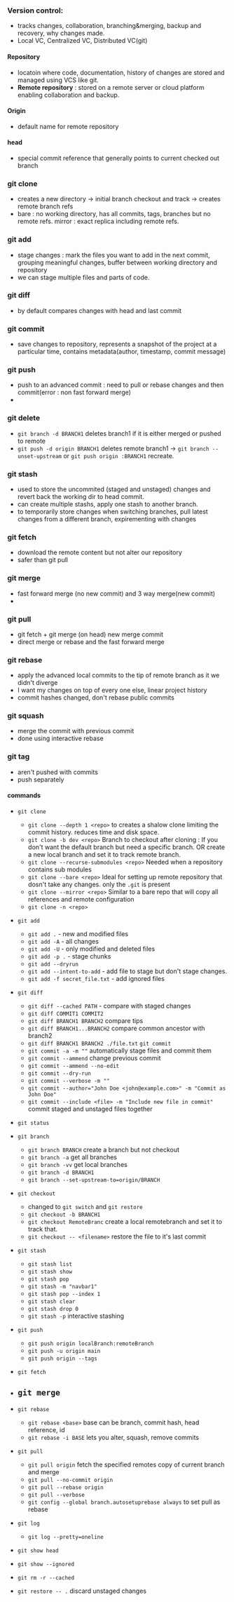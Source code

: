 ### Version control:
- tracks changes, collaboration, branching&merging, backup and recovery, why changes made.
- Local VC, Centralized VC, Distributed VC(git)

#### Repository
- locatoin where code, documentation, history of changes are stored and managed using VCS like git.
- **Remote repository** : stored on a remote server or cloud platform enabling collaboration and backup.

#### Origin
- default name for remote repository

#### head
- special commit reference that generally points to current checked out branch

### git clone
- creates a new directory -> initial branch checkout and track -> creates remote branch refs
- bare : no working directory, has all commits, tags, branches but no remote refs. mirror : exact replica including remote refs. 

### git add
- stage changes : mark the files you want to add in the next commit, grouping meaningful changes, buffer between working directory and repository
- we can stage multiple files and parts of code.

### git diff
- by default compares changes with head and last commit

### git commit
- save changes to repository, represents a snapshot of the project at a particular time, contains metadata(author, timestamp, commit message) 

### git push
- push to an advanced commit : need to pull or rebase changes and then commit(error : non fast forward merge)
- 
### git delete
- `git branch -d BRANCH1` deletes branch1 if it is either merged or pushed to remote
- `git push -d origin BRANCH1` deletes remote branch1 -> `git branch --unset-upstream` or `git push origin :BRANCH1` recreate.

### git stash
- used to store the uncommited (staged and unstaged) changes and revert back the working dir to head commit.    
- can create multiple stashs, apply one stash to another branch.
- to temporarily store changes when switching branches, pull latest changes from a different branch, expirementing with changes

### git fetch
- download the remote content but not alter our repository
- safer than git pull

### git merge
- fast forward merge (no new commit) and 3 way merge(new commit)
- 

### git pull
- git fetch + git merge (on head) new merge commit
- direct merge or rebase and the fast forward merge

### git rebase
- apply the advanced local commits to the tip of remote branch as it we didn't diverge
- I want my changes on top of every one else, linear project history
- commit hashes changed, don't rebase public commits

### git squash
- merge the commit with previous commit
- done using interactive rebase

### git tag
- aren't pushed with commits
- push separately

#### commands
- `git clone`
    - `git clone --depth 1 <repo>` to creates a shalow clone limiting the commit history. reduces time and disk space.
    - `git clone -b dev <repo>` Branch to checkout after cloning : If you don't want the default branch but need a specific branch. OR create a new local branch and set it to track remote branch.
    - `git clone --recurse-submodules <repo>` Needed when a repository contains sub modules 
    - `git clone --bare <repo>` Ideal for setting up remote repository that dosn't take any changes. only the `.git` is present
    - `git clone --mirror <repo>` Similar to a bare repo that will copy all references and remote configuration
    - `git clone -n <repo>` 
- `git add`
    - `git add .` - new and modified files
    - `git add -A` - all changes
    - `git add -U` - only modified and deleted files
    - `git add -p .` - stage chunks
    - `git add --dryrun`
    - `git add --intent-to-add` - add file to stage but don't stage changes.
    - `git add -f secret_file.txt` - add ignored files
- `git diff`
    - `git diff --cached PATH` - compare with staged changes
    - `git diff COMMIT1 COMMIT2`
    - `git diff BRANCH1 BRANCH2` compare tips
    - `git diff BRANCH1...BRANCH2` compare common ancestor with branch2
    - `git diff BRANCH1 BRANCH2 ./file.txt`
`git commit`
    - `git commit -a -m ""` automatically stage files and commit them
    - `git commit --ammend` change previous commit
    - `git commit --ammend --no-edit`
    - `git commit --dry-run`
    - `git commit --verbose -m ""`
    - `git commit --author="John Doe <john@example.com>" -m "Commit as John Doe"`
    - `git commit --include <file> -m "Include new file in commit"` commit staged and unstaged files together
- `git status`
- `git branch`
    - `git branch BRANCH` create a branch but not checkout
    - `git branch -a` get all branches
    - `git branch -vv` get local branches
    - `git branch -d BRANCH1`
    - `git branch --set-upstream-to=origin/BRANCH`
- `git checkout`
    - changed to `git switch` and `git restore`
    - `git checkout -b BRANCH1`
    - `git checkout RemoteBranc` create a local remotebranch and set it to track that.
    - `git checkout -- <filename>` restore the file to it's last commit
- `git stash`
    - `git stash list`
    - `git stash show`
    - `git stash pop`
    - `git stash -m "navbar1"`
    - `git stash pop --index 1`
    - `git stash clear`
    - `git stash drop 0`
    - `git stash -p` interactive stashing
- `git push`
    - `git push origin localBranch:remoteBranch`
    - `git push -u origin main`
    - `git push origin --tags`
- `git fetch`
- `git merge`
    - 
- `git rebase`
    - `git rebase <base>` base can be branch, commit hash, head reference, id
    - `git rebase -i BASE` lets you alter, squash, remove commits
- `git pull`
    - `git pull origin` fetch the specified remotes copy of current branch and merge
    - `git pull --no-commit origin`
    - `git pull --rebase origin`
    - `git pull --verbose`
    - `git config --global branch.autosetuprebase always` to set pull as rebase
- `git log`
    - `git log --pretty=oneline`

- `git show head`
- `git show --ignored`
- `git rm -r --cached`
- `git restore -- .` discard unstaged changes